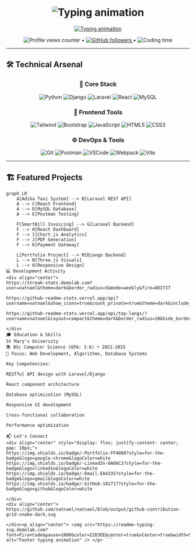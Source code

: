 <h1 align="center">
  <img src="https://readme-typing-svg.demolab.com?font=Fira+Code&pause=1000&color=22D3EE&center=true&vCenter=true&width=435&lines=Hi+there+%F0%9F%91%8B+I'm+Natnael;Full-stack+Developer+%E2%9A%99%EF%B8%8F;Laravel+%26+Django+Specialist;UI%2FUX+Craftsman+%F0%9F%8E%A8" alt="Typing animation" />
</h1>

<div align="center">
  <a href="https://git.io/typing-svg">
    <img src="https://readme-typing-svg.demolab.com?font=Fira+Code&duration=3000&pause=1000&color=22D3EE&center=true&vCenter=true&width=600&lines=Building+scalable+web+applications;From+backend+APIs+to+pixel-perfect+UIs;Clean+code+%26+secure+systems" alt="Typing animation" />
  </a>
</div>

<p align="center">
  <img src="https://komarev.com/ghpvc/?username=natnael&label=Profile+Views&color=0e75b6&style=flat" alt="Profile views counter" /> 
  • <a href="https://github.com/natnael?tab=followers">
    <img src="https://img.shields.io/github/followers/natnael?label=Followers&style=social" alt="GitHub followers">
  </a>
  • <img src="https://wakatime.com/badge/user/yourusername.svg" alt="Coding time" />
</p>

---

## 🛠️ Technical Arsenal

<div align="center">

### 💼 Core Stack
![Python](https://img.shields.io/badge/-Python-3776AB?style=for-the-badge&logo=python&logoColor=white)
![Django](https://img.shields.io/badge/-Django-092E20?style=for-the-badge&logo=django&logoColor=white)
![Laravel](https://img.shields.io/badge/-Laravel-FF2D20?style=for-the-badge&logo=laravel&logoColor=white)
![React](https://img.shields.io/badge/-React-61DAFB?style=for-the-badge&logo=react&logoColor=black)
![MySQL](https://img.shields.io/badge/-MySQL-4479A1?style=for-the-badge&logo=mysql&logoColor=white)

### 🎨 Frontend Tools
![Tailwind](https://img.shields.io/badge/-Tailwind-06B6D4?style=for-the-badge&logo=tailwindcss&logoColor=white)
![Bootstrap](https://img.shields.io/badge/-Bootstrap-7952B3?style=for-the-badge&logo=bootstrap&logoColor=white)
![JavaScript](https://img.shields.io/badge/-JavaScript-F7DF1E?style=for-the-badge&logo=javascript&logoColor=black)
![HTML5](https://img.shields.io/badge/-HTML5-E34F26?style=for-the-badge&logo=html5&logoColor=white)
![CSS3](https://img.shields.io/badge/-CSS3-1572B6?style=for-the-badge&logo=css3&logoColor=white)

### ⚙️ DevOps & Tools
![Git](https://img.shields.io/badge/-Git-F05032?style=for-the-badge&logo=git&logoColor=white)
![Postman](https://img.shields.io/badge/-Postman-FF6C37?style=for-the-badge&logo=postman&logoColor=white)
![VSCode](https://img.shields.io/badge/-VSCode-007ACC?style=for-the-badge&logo=visual-studio-code&logoColor=white)
![Webpack](https://img.shields.io/badge/-Webpack-8DD6F9?style=for-the-badge&logo=webpack&logoColor=black)
![Vite](https://img.shields.io/badge/-Vite-646CFF?style=for-the-badge&logo=vite&logoColor=white)

</div>

---

## 🏗️ Featured Projects

```mermaid
graph LR
    A[Adika Taxi System] --> B[Laravel REST API]
    A --> C[React Frontend]
    A --> D[MySQL Database]
    A --> E[Postman Testing]
    
    F[SmartBill Invoicing] --> G[Laravel Backend]
    F --> H[React Dashboard]
    F --> I[Chart.js Analytics]
    F --> J[PDF Generation]
    F --> K[Payment Gateway]
    
    L[Portfolio Project] --> M[Django Backend]
    L --> N[Three.js Visuals]
    L --> O[Responsive Design]
💻 Development Activity
<div align="center">
https://streak-stats.demolab.com?user=natnael&theme=dark&border_radius=5&mode=weekly&fire=DD2727

https://github-readme-stats.vercel.app/api?username=natnael&show_icons=true&count_private=true&theme=dark&include_all_commits=true&border_radius=10&hide_border=true&bg_color=0D1117

https://github-readme-stats.vercel.app/api/top-langs/?username=natnael&layout=compact&theme=dark&border_radius=10&hide_border=true&bg_color=0D1117&langs_count=8

</div>
🎓 Education & Skills
St Mary's University
📚 BSc Computer Science (GPA: 3.6) • 2021-2025
📖 Focus: Web Development, Algorithms, Database Systems

Key Competencies:

RESTful API design with Laravel/Django

React component architecture

Database optimization (MySQL)

Responsive UI development

Cross-functional collaboration

Performance optimization

📬 Let's Connect
<div align="center" style="display: flex; justify-content: center; gap: 10px;">
https://img.shields.io/badge/-Portfolio-FF4088?style=for-the-badge&logo=google-chrome&logoColor=white
https://img.shields.io/badge/-LinkedIn-0A66C2?style=for-the-badge&logo=linkedin&logoColor=white
https://img.shields.io/badge/-Email-EA4335?style=for-the-badge&logo=gmail&logoColor=white
https://img.shields.io/badge/-GitHub-181717?style=for-the-badge&logo=github&logoColor=white

</div>
<div align="center">
https://github.com/natnael/natnael/blob/output/github-contribution-grid-snake-dark.svg

</div><p align="center"> <img src="https://readme-typing-svg.demolab.com?font=Fira+Code&pause=1000&color=22D3EE&center=true&vCenter=true&width=500&lines=Ready+to+build+something+amazing%3F;Let's+connect+and+collaborate%21;Turning+ideas+into+functional+reality" alt="Footer typing animation" /> </p> ```
